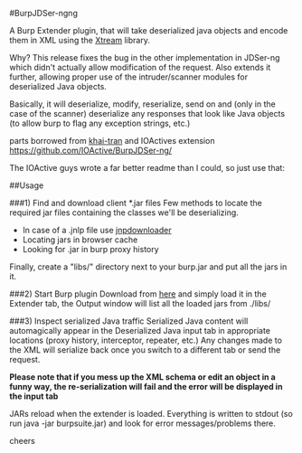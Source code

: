 #BurpJDSer-ngng



A Burp Extender plugin, that will take deserialized java objects and encode them in XML using the [Xtream](http://xstream.codehaus.org/) library.

Why? This release fixes the bug in the other implementation in JDSer-ng which didn't actually allow modification of the request. Also extends it further, allowing proper use of the intruder/scanner modules for deserialized Java objects. 

Basically, it will deserialize, modify, reserialize, send on and (only in the case of the scanner) deserialize any responses that look like Java objects (to allow burp to flag any exception strings, etc.)

parts borrowed from [khai-tran](https://github.com/khai-tran/BurpJDSer) and IOActives extension https://github.com/IOActive/BurpJDSer-ng/

The IOActive guys wrote a far better readme than I could, so just use that:

##Usage

###1) Find and download client *.jar files
Few methods to locate the required jar files containing the classes we'll be deserializing.
* In case of a .jnlp file use [jnpdownloader](https://code.google.com/p/jnlpdownloader/)
* Locating jars in browser cache
* Looking for .jar in burp proxy history

Finally, create a "libs/" directory next to your burp.jar and put all the jars in it.

###2) Start Burp plugin
Download from [here](https://github.com/jonmurrayncc/JDSer-ngng/raw/master/Executables/BurpJDSer-ngng.jar) and simply load it in the Extender tab, the Output window will list all the loaded jars from ./libs/ 


###3) Inspect serialized Java traffic
Serialized Java content will automagically appear in the Deserialized Java input tab in appropriate locations (proxy history, interceptor, repeater, etc.)
Any changes made to the XML will serialize back once you switch to a different tab or send the request.

**Please note that if you mess up the XML schema or edit an object in a funny way, the re-serialization will fail and the error will be displayed in the input tab**

JARs reload when the extender is loaded. Everything is written to stdout (so run java -jar burpsuite.jar) and look for error messages/problems there.

cheers
